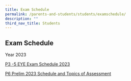```yaml
---
title: Exam Schedule
permalink: /parents-and-students/students/examschedule/
description: ""
third_nav_title: Students
---
```

## Exam Schedule
Year 2023

[P3 -5 EYE Exam Schedule 2023](https://drive.google.com/file/d/1NOPbDv1_2ROawZ2SozEofs1B93_nGn8A/view)

[P6 Prelim 2023 Schedule and Topics of Assessment](https://drive.google.com/file/d/1z1Ue6UYF3pyO73yoyKt0cYH3vdpJ94Zx/view)